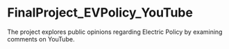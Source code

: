 # FinalProject_EVPolicy_YouTube
The project explores public opinions regarding Electric Policy by examining comments on YouTube.
